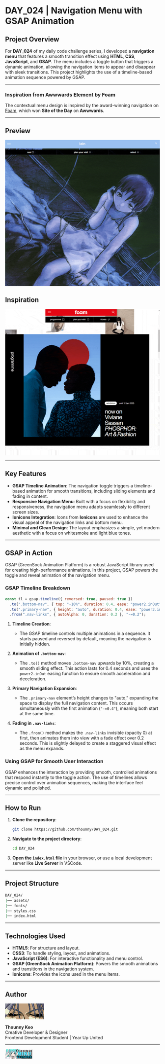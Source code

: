 # DAY_024 | Navigation Menu with GSAP Animation

## Project Overview

For **DAY_024** of my daily code challenge series, I developed a **navigation menu** that features a smooth transition effect using **HTML**, **CSS**, **JavaScript**, and **GSAP**. The menu includes a toggle button that triggers a dynamic animation, allowing the navigation items to appear and disappear with sleek transitions. This project highlights the use of a timeline-based animation sequence powered by GSAP.

---

### Inspiration from Awwwards Element by Foam

The contextual menu design is inspired by the award-winning navigation on [Foam](https://www.foam.org/), which won **Site of the Day** on **Awwwards**.

---

## Preview

![DAY_024 Preview](./assets/DAY_024_1.gif)

## Inspiration

![Foam Navigation](./assets/DAY_024_2.gif)

---

## Key Features

- **GSAP Timeline Animation**: The navigation toggle triggers a timeline-based animation for smooth transitions, including sliding elements and fading in content.
- **Responsive Navigation Menu**: Built with a focus on flexibility and responsiveness, the navigation menu adapts seamlessly to different screen sizes.
- **Ionicons Integration**: Icons from **Ionicons** are used to enhance the visual appeal of the navigation links and bottom menu.
- **Minimal and Clean Design**: The layout emphasizes a simple, yet modern aesthetic with a focus on whitesmoke and light blue tones.

---

## GSAP in Action

GSAP (GreenSock Animation Platform) is a robust JavaScript library used for creating high-performance animations. In this project, GSAP powers the toggle and reveal animation of the navigation menu. 

### GSAP Timeline Breakdown

```javascript
const tl = gsap.timeline({ reversed: true, paused: true })
  .to(".bottom-nav", { top: "-10%", duration: 0.4, ease: "power2.inOut" })
  .to(".primary-nav", { height: "auto", duration: 0.4, ease: "power3.inOut" }, "-=0.4")
  .from(".nav-links", { autoAlpha: 0, duration: 0.2 }, "-=0.2");
```

1. **Timeline Creation**: 
   - The GSAP timeline controls multiple animations in a sequence. It starts paused and reversed by default, meaning the navigation is initially hidden.
   
2. **Animation of `.bottom-nav`**: 
   - The `.to()` method moves `.bottom-nav` upwards by 10%, creating a smooth sliding effect. This action lasts for 0.4 seconds and uses the `power2.inOut` easing function to ensure smooth acceleration and deceleration.

3. **Primary Navigation Expansion**:
   - The `.primary-nav` element’s height changes to "auto," expanding the space to display the full navigation content. This occurs simultaneously with the first animation (`"-=0.4"`), meaning both start at the same time.

4. **Fading in `.nav-links`**: 
   - The `.from()` method makes the `.nav-links` invisible (opacity 0) at first, then animates them into view with a fade effect over 0.2 seconds. This is slightly delayed to create a staggered visual effect as the menu expands.

### Using GSAP for Smooth User Interaction

GSAP enhances the interaction by providing smooth, controlled animations that respond instantly to the toggle action. The use of timelines allows precise control over animation sequences, making the interface feel dynamic and polished.

---

## How to Run

1. **Clone the repository**:

   ```bash
   git clone https://github.com/thounny/DAY_024.git
   ```

2. **Navigate to the project directory**:

   ```bash
   cd DAY_024
   ```

3. **Open the `index.html` file** in your browser, or use a local development server like **Live Server** in VSCode.

---

## Project Structure

```bash
DAY_024/
|── assets/
|── fonts/
|── styles.css
|── index.html
```

---

## Technologies Used

- **HTML5**: For structure and layout.
- **CSS3**: To handle styling, layout, and animations.
- **JavaScript (ES6)**: For interactive functionality and menu control.
- **GSAP (GreenSock Animation Platform)**: Powers the smooth animations and transitions in the navigation system.
- **Ionicons**: Provides the icons used in the menu items.

---

## Author

![Logo](./assets/index_dwn.gif)

**Thounny Keo**  
Creative Developer & Designer  
Frontend Development Student | Year Up United

---

![miku](./assets/miku.gif)
